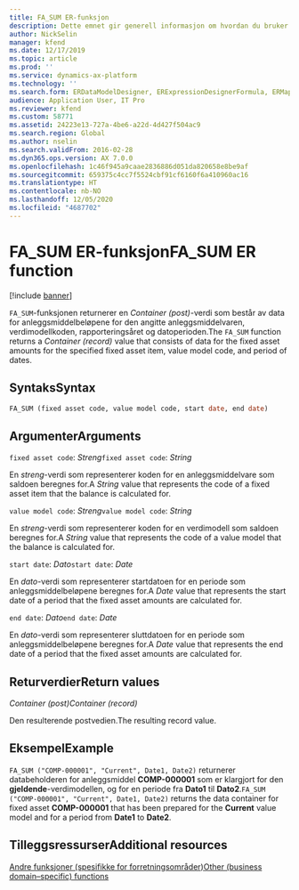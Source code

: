 ```yaml
---
title: FA_SUM ER-funksjon
description: Dette emnet gir generell informasjon om hvordan du bruker ER-funksjonen FA_SUM
author: NickSelin
manager: kfend
ms.date: 12/17/2019
ms.topic: article
ms.prod: ''
ms.service: dynamics-ax-platform
ms.technology: ''
ms.search.form: ERDataModelDesigner, ERExpressionDesignerFormula, ERMappedFormatDesigner, ERModelMappingDesigner
audience: Application User, IT Pro
ms.reviewer: kfend
ms.custom: 58771
ms.assetid: 24223e13-727a-4be6-a22d-4d427f504ac9
ms.search.region: Global
ms.author: nselin
ms.search.validFrom: 2016-02-28
ms.dyn365.ops.version: AX 7.0.0
ms.openlocfilehash: 1c46f945a9caae2836886d051da820658e8be9af
ms.sourcegitcommit: 659375c4cc7f5524cbf91cf6160f6a410960ac16
ms.translationtype: HT
ms.contentlocale: nb-NO
ms.lasthandoff: 12/05/2020
ms.locfileid: "4687702"
---
```

# <a name="fa_sum-er-function"></a><span data-ttu-id="19cb7-103">FA_SUM ER-funksjon</span><span class="sxs-lookup"><span data-stu-id="19cb7-103">FA_SUM ER function</span></span>

[!include [banner](../includes/banner.md)]

<span data-ttu-id="19cb7-104">`FA_SUM`-funksjonen returnerer en *Container (post)*-verdi som består av data for anleggsmiddelbeløpene for den angitte anleggsmiddelvaren, verdimodellkoden, rapporteringsåret og datoperioden.</span><span class="sxs-lookup"><span data-stu-id="19cb7-104">The `FA_SUM` function returns a *Container (record)* value that consists of data for the fixed asset amounts for the specified fixed asset item, value model code, and period of dates.</span></span>

## <a name="syntax"></a><span data-ttu-id="19cb7-105">Syntaks</span><span class="sxs-lookup"><span data-stu-id="19cb7-105">Syntax</span></span>

```vb
FA_SUM (fixed asset code, value model code, start date, end date)
```

## <a name="arguments"></a><span data-ttu-id="19cb7-106">Argumenter</span><span class="sxs-lookup"><span data-stu-id="19cb7-106">Arguments</span></span>

<span data-ttu-id="19cb7-107">`fixed asset code`: *Streng*</span><span class="sxs-lookup"><span data-stu-id="19cb7-107">`fixed asset code`: *String*</span></span>

<span data-ttu-id="19cb7-108">En *streng*-verdi som representerer koden for en anleggsmiddelvare som saldoen beregnes for.</span><span class="sxs-lookup"><span data-stu-id="19cb7-108">A *String* value that represents the code of a fixed asset item that the balance is calculated for.</span></span>

<span data-ttu-id="19cb7-109">`value model code`: *Streng*</span><span class="sxs-lookup"><span data-stu-id="19cb7-109">`value model code`: *String*</span></span>

<span data-ttu-id="19cb7-110">En *streng*-verdi som representerer koden for en verdimodell som saldoen beregnes for.</span><span class="sxs-lookup"><span data-stu-id="19cb7-110">A *String* value that represents the code of a value model that the balance is calculated for.</span></span>

<span data-ttu-id="19cb7-111">`start date`: *Dato*</span><span class="sxs-lookup"><span data-stu-id="19cb7-111">`start date`: *Date*</span></span>

<span data-ttu-id="19cb7-112">En *dato*-verdi som representerer startdatoen for en periode som anleggsmiddelbeløpene beregnes for.</span><span class="sxs-lookup"><span data-stu-id="19cb7-112">A *Date* value that represents the start date of a period that the fixed asset amounts are calculated for.</span></span>

<span data-ttu-id="19cb7-113">`end date`: *Dato*</span><span class="sxs-lookup"><span data-stu-id="19cb7-113">`end date`: *Date*</span></span>

<span data-ttu-id="19cb7-114">En *dato*-verdi som representerer sluttdatoen for en periode som anleggsmiddelbeløpene beregnes for.</span><span class="sxs-lookup"><span data-stu-id="19cb7-114">A *Date* value that represents the end date of a period that the fixed asset amounts are calculated for.</span></span>

## <a name="return-values"></a><span data-ttu-id="19cb7-115">Returverdier</span><span class="sxs-lookup"><span data-stu-id="19cb7-115">Return values</span></span>

<span data-ttu-id="19cb7-116">*Container (post)*</span><span class="sxs-lookup"><span data-stu-id="19cb7-116">*Container (record)*</span></span>

<span data-ttu-id="19cb7-117">Den resulterende postvedien.</span><span class="sxs-lookup"><span data-stu-id="19cb7-117">The resulting record value.</span></span>

## <a name="example"></a><span data-ttu-id="19cb7-118">Eksempel</span><span class="sxs-lookup"><span data-stu-id="19cb7-118">Example</span></span>

<span data-ttu-id="19cb7-119">`FA_SUM ("COMP-000001", "Current", Date1, Date2)` returnerer databeholderen for anleggsmiddel **COMP-000001** som er klargjort for den **gjeldende**-verdimodellen, og for en periode fra **Dato1** til **Dato2**.</span><span class="sxs-lookup"><span data-stu-id="19cb7-119">`FA_SUM ("COMP-000001", "Current", Date1, Date2)` returns the data container for fixed asset **COMP-000001** that has been prepared for the **Current** value model and for a period from **Date1** to **Date2**.</span></span>

## <a name="additional-resources"></a><span data-ttu-id="19cb7-120">Tilleggsressurser</span><span class="sxs-lookup"><span data-stu-id="19cb7-120">Additional resources</span></span>

[<span data-ttu-id="19cb7-121">Andre funksjoner (spesifikke for forretningsområder)</span><span class="sxs-lookup"><span data-stu-id="19cb7-121">Other (business domain–specific) functions</span></span>](er-functions-category-other.md)

